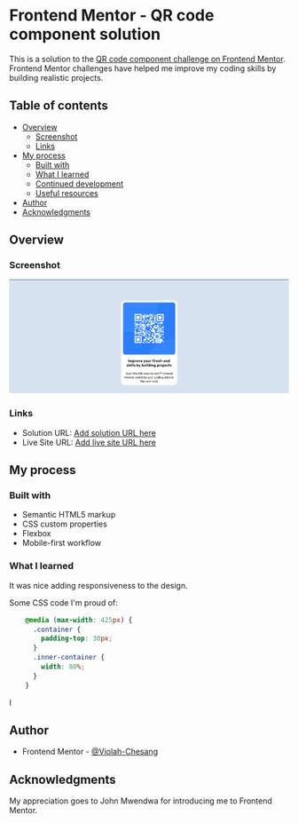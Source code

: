 # Frontend Mentor - QR code component solution

This is a solution to the [QR code component challenge on Frontend Mentor](https://www.frontendmentor.io/challenges/qr-code-component-iux_sIO_H). Frontend Mentor challenges have helped me improve my coding skills by building realistic projects. 

## Table of contents

- [Overview](#overview)
  - [Screenshot](#screenshot)
  - [Links](#links)
- [My process](#my-process)
  - [Built with](#built-with)
  - [What I learned](#what-i-learned)
  - [Continued development](#continued-development)
  - [Useful resources](#useful-resources)
- [Author](#author)
- [Acknowledgments](#acknowledgments)

## Overview

### Screenshot

![](./design/my-screenshot.png)

### Links

- Solution URL: [Add solution URL here](https://your-solution-url.com)
- Live Site URL: [Add live site URL here](https://your-live-site-url.com)

## My process

### Built with

- Semantic HTML5 markup
- CSS custom properties
- Flexbox
- Mobile-first workflow

### What I learned
It was nice adding responsiveness to the design.

Some CSS code I'm proud of:</h1>
```css
    @media (max-width: 425px) {
      .container {
        padding-top: 30px;
      }
      .inner-container {
        width: 80%;
      }
    }
```
I


## Author
- Frontend Mentor - [@Violah-Chesang](https://www.frontendmentor.io/profile/Violah-Chesang)



## Acknowledgments

My appreciation goes to John Mwendwa for introducing me to Frontend Mentor.

